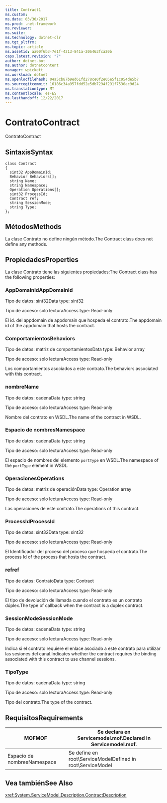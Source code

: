 ```yaml
---
title: Contract1
ms.custom: 
ms.date: 03/30/2017
ms.prod: .net-framework
ms.reviewer: 
ms.suite: 
ms.technology: dotnet-clr
ms.tgt_pltfrm: 
ms.topic: article
ms.assetid: aa00f6b3-7e1f-4213-841a-206463fca20b
caps.latest.revision: "7"
author: dotnet-bot
ms.author: dotnetcontent
manager: wpickett
ms.workload: dotnet
ms.openlocfilehash: 04a5cb87b9ed61fd278ce0f2e05e5f1c954de5b7
ms.sourcegitcommit: 16186c34a957fdd52e5db7294f291f7530ac9d24
ms.translationtype: MT
ms.contentlocale: es-ES
ms.lasthandoff: 12/22/2017
---
```

# <a name="contract"></a><span data-ttu-id="b0326-102">Contrato</span><span class="sxs-lookup"><span data-stu-id="b0326-102">Contract</span></span>
<span data-ttu-id="b0326-103">Contrato</span><span class="sxs-lookup"><span data-stu-id="b0326-103">Contract</span></span>  
  
## <a name="syntax"></a><span data-ttu-id="b0326-104">Sintaxis</span><span class="sxs-lookup"><span data-stu-id="b0326-104">Syntax</span></span>  
  
```  
class Contract  
{  
  sint32 AppDomainId;  
  Behavior Behaviors[];  
  string Name;  
  string Namespace;  
  Operation Operations[];  
  sint32 ProcessId;  
  Contract ref;  
  string SessionMode;  
  string Type;  
};  
```  
  
## <a name="methods"></a><span data-ttu-id="b0326-105">Métodos</span><span class="sxs-lookup"><span data-stu-id="b0326-105">Methods</span></span>  
 <span data-ttu-id="b0326-106">La clase Contrato no define ningún método.</span><span class="sxs-lookup"><span data-stu-id="b0326-106">The Contract class does not define any methods.</span></span>  
  
## <a name="properties"></a><span data-ttu-id="b0326-107">Propiedades</span><span class="sxs-lookup"><span data-stu-id="b0326-107">Properties</span></span>  
 <span data-ttu-id="b0326-108">La clase Contrato tiene las siguientes propiedades:</span><span class="sxs-lookup"><span data-stu-id="b0326-108">The Contract class has the following properties:</span></span>  
  
### <a name="appdomainid"></a><span data-ttu-id="b0326-109">AppDomainId</span><span class="sxs-lookup"><span data-stu-id="b0326-109">AppDomainId</span></span>  
 <span data-ttu-id="b0326-110">Tipo de datos: sint32</span><span class="sxs-lookup"><span data-stu-id="b0326-110">Data type: sint32</span></span>  
  
 <span data-ttu-id="b0326-111">Tipo de acceso: solo lectura</span><span class="sxs-lookup"><span data-stu-id="b0326-111">Access type: Read-only</span></span>  
  
 <span data-ttu-id="b0326-112">El id. del appdomain de appdomain que hospeda el contrato.</span><span class="sxs-lookup"><span data-stu-id="b0326-112">The appdomain id of the appdomain that hosts the contract.</span></span>  
  
### <a name="behaviors"></a><span data-ttu-id="b0326-113">Comportamientos</span><span class="sxs-lookup"><span data-stu-id="b0326-113">Behaviors</span></span>  
 <span data-ttu-id="b0326-114">Tipo de datos: matriz de comportamientos</span><span class="sxs-lookup"><span data-stu-id="b0326-114">Data type: Behavior array</span></span>  
  
 <span data-ttu-id="b0326-115">Tipo de acceso: solo lectura</span><span class="sxs-lookup"><span data-stu-id="b0326-115">Access type: Read-only</span></span>  
  
 <span data-ttu-id="b0326-116">Los comportamientos asociados a este contrato.</span><span class="sxs-lookup"><span data-stu-id="b0326-116">The behaviors associated with this contract.</span></span>  
  
### <a name="name"></a><span data-ttu-id="b0326-117">nombre</span><span class="sxs-lookup"><span data-stu-id="b0326-117">Name</span></span>  
 <span data-ttu-id="b0326-118">Tipo de datos: cadena</span><span class="sxs-lookup"><span data-stu-id="b0326-118">Data type: string</span></span>  
  
 <span data-ttu-id="b0326-119">Tipo de acceso: solo lectura</span><span class="sxs-lookup"><span data-stu-id="b0326-119">Access type: Read-only</span></span>  
  
 <span data-ttu-id="b0326-120">Nombre del contrato en WSDL.</span><span class="sxs-lookup"><span data-stu-id="b0326-120">The name of the contract in WSDL.</span></span>  
  
### <a name="namespace"></a><span data-ttu-id="b0326-121">Espacio de nombres</span><span class="sxs-lookup"><span data-stu-id="b0326-121">Namespace</span></span>  
 <span data-ttu-id="b0326-122">Tipo de datos: cadena</span><span class="sxs-lookup"><span data-stu-id="b0326-122">Data type: string</span></span>  
  
 <span data-ttu-id="b0326-123">Tipo de acceso: solo lectura</span><span class="sxs-lookup"><span data-stu-id="b0326-123">Access type: Read-only</span></span>  
  
 <span data-ttu-id="b0326-124">El espacio de nombres del elemento `portType` en WSDL.</span><span class="sxs-lookup"><span data-stu-id="b0326-124">The namespace of the `portType` element in WSDL.</span></span>  
  
### <a name="operations"></a><span data-ttu-id="b0326-125">Operaciones</span><span class="sxs-lookup"><span data-stu-id="b0326-125">Operations</span></span>  
 <span data-ttu-id="b0326-126">Tipo de datos: matriz de operación</span><span class="sxs-lookup"><span data-stu-id="b0326-126">Data type: Operation array</span></span>  
  
 <span data-ttu-id="b0326-127">Tipo de acceso: solo lectura</span><span class="sxs-lookup"><span data-stu-id="b0326-127">Access type: Read-only</span></span>  
  
 <span data-ttu-id="b0326-128">Las operaciones de este contrato.</span><span class="sxs-lookup"><span data-stu-id="b0326-128">The operations of this contract.</span></span>  
  
### <a name="processid"></a><span data-ttu-id="b0326-129">ProcessId</span><span class="sxs-lookup"><span data-stu-id="b0326-129">ProcessId</span></span>  
 <span data-ttu-id="b0326-130">Tipo de datos: sint32</span><span class="sxs-lookup"><span data-stu-id="b0326-130">Data type: sint32</span></span>  
  
 <span data-ttu-id="b0326-131">Tipo de acceso: solo lectura</span><span class="sxs-lookup"><span data-stu-id="b0326-131">Access type: Read-only</span></span>  
  
 <span data-ttu-id="b0326-132">El Identificador del proceso del proceso que hospeda el contrato.</span><span class="sxs-lookup"><span data-stu-id="b0326-132">The process Id of the process that hosts the contract.</span></span>  
  
### <a name="ref"></a><span data-ttu-id="b0326-133">ref</span><span class="sxs-lookup"><span data-stu-id="b0326-133">ref</span></span>  
 <span data-ttu-id="b0326-134">Tipo de datos: Contrato</span><span class="sxs-lookup"><span data-stu-id="b0326-134">Data type: Contract</span></span>  
  
 <span data-ttu-id="b0326-135">Tipo de acceso: solo lectura</span><span class="sxs-lookup"><span data-stu-id="b0326-135">Access type: Read-only</span></span>  
  
 <span data-ttu-id="b0326-136">El tipo de devolución de llamada cuando el contrato es un contrato dúplex.</span><span class="sxs-lookup"><span data-stu-id="b0326-136">The type of callback when the contract is a duplex contract.</span></span>  
  
### <a name="sessionmode"></a><span data-ttu-id="b0326-137">SessionMode</span><span class="sxs-lookup"><span data-stu-id="b0326-137">SessionMode</span></span>  
 <span data-ttu-id="b0326-138">Tipo de datos: cadena</span><span class="sxs-lookup"><span data-stu-id="b0326-138">Data type: string</span></span>  
  
 <span data-ttu-id="b0326-139">Tipo de acceso: solo lectura</span><span class="sxs-lookup"><span data-stu-id="b0326-139">Access type: Read-only</span></span>  
  
 <span data-ttu-id="b0326-140">Indica si el contrato requiere el enlace asociado a este contrato para utilizar las sesiones del canal.</span><span class="sxs-lookup"><span data-stu-id="b0326-140">Indicates whether the contract requires the binding associated with this contract to use channel sessions.</span></span>  
  
### <a name="type"></a><span data-ttu-id="b0326-141">Tipo</span><span class="sxs-lookup"><span data-stu-id="b0326-141">Type</span></span>  
 <span data-ttu-id="b0326-142">Tipo de datos: cadena</span><span class="sxs-lookup"><span data-stu-id="b0326-142">Data type: string</span></span>  
  
 <span data-ttu-id="b0326-143">Tipo de acceso: solo lectura</span><span class="sxs-lookup"><span data-stu-id="b0326-143">Access type: Read-only</span></span>  
  
 <span data-ttu-id="b0326-144">Tipo del contrato.</span><span class="sxs-lookup"><span data-stu-id="b0326-144">The type of the contract.</span></span>  
  
## <a name="requirements"></a><span data-ttu-id="b0326-145">Requisitos</span><span class="sxs-lookup"><span data-stu-id="b0326-145">Requirements</span></span>  
  
|<span data-ttu-id="b0326-146">MOF</span><span class="sxs-lookup"><span data-stu-id="b0326-146">MOF</span></span>|<span data-ttu-id="b0326-147">Se declara en Servicemodel.mof.</span><span class="sxs-lookup"><span data-stu-id="b0326-147">Declared in Servicemodel.mof.</span></span>|  
|---------|-----------------------------------|  
|<span data-ttu-id="b0326-148">Espacio de nombres</span><span class="sxs-lookup"><span data-stu-id="b0326-148">Namespace</span></span>|<span data-ttu-id="b0326-149">Se define en root\ServiceModel</span><span class="sxs-lookup"><span data-stu-id="b0326-149">Defined in root\ServiceModel</span></span>|  
  
## <a name="see-also"></a><span data-ttu-id="b0326-150">Vea también</span><span class="sxs-lookup"><span data-stu-id="b0326-150">See Also</span></span>  
 <xref:System.ServiceModel.Description.ContractDescription>
